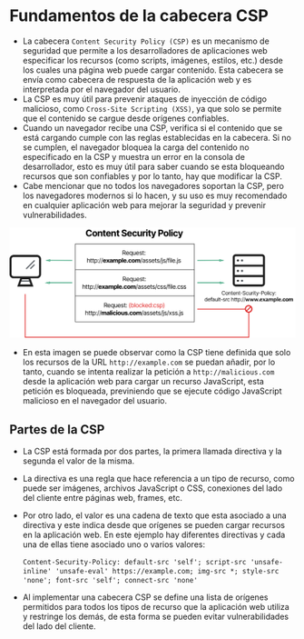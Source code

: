 # Fundamentos de la cabecera CSP

* La cabecera `Content Security Policy (CSP)` es un mecanismo de seguridad que permite a los desarrolladores de aplicaciones web especificar los recursos (como scripts, imágenes, estilos, etc.) desde los cuales una página web puede cargar contenido. Esta cabecera se envía como cabecera de respuesta de la aplicación web y es interpretada por el navegador del usuario.
* La CSP es muy útil para prevenir ataques de inyección de código malicioso, como `Cross-Site Scripting (XSS)`, ya que solo se permite que el contenido se cargue desde orígenes confiables.
* Cuando un navegador recibe una CSP, verifica si el contenido que se está cargando cumple con las reglas establecidas en la cabecera. Si no se cumplen, el navegador bloquea la carga del contenido no especificado en la CSP y muestra un error en la consola de desarrollador, esto es muy útil para saber cuando se esta bloqueando recursos que son confiables y por lo tanto, hay que modificar la CSP.
* Cabe mencionar que no todos los navegadores soportan la CSP, pero los navegadores modernos si lo hacen, y su uso es muy recomendado en cualquier aplicación web para mejorar la seguridad y prevenir vulnerabilidades.

![content-security-policy-graphical-representation.png][1]

* En esta imagen se puede observar como la CSP tiene definida que solo los recursos de la URL `http://example.com` se puedan añadir, por lo tanto, cuando se intenta realizar la petición a `http://malicious.com` desde la aplicación web para cargar un recurso JavaScript, esta petición es bloqueada, previniendo que se ejecute código JavaScript malicioso en el navegador del usuario.

## Partes de la CSP

* La CSP está formada por dos partes, la primera llamada directiva y la segunda el valor de la misma.
* La directiva es una regla que hace referencia a un tipo de recurso, como puede ser imágenes, archivos JavaScript o CSS, conexiones del lado del cliente entre páginas web, frames, etc.
* Por otro lado, el valor es una cadena de texto que esta asociado a una directiva y este indica desde que orígenes se pueden cargar recursos en la aplicación web. En este ejemplo hay diferentes directivas y cada una de ellas tiene asociado uno o varios valores:

  ```
  Content-Security-Policy: default-src 'self'; script-src 'unsafe-inline' 'unsafe-eval' https://example.com; img-src *; style-src 'none'; font-src 'self'; connect-src 'none'
  ```
  
* Al implementar una cabecera CSP se define una lista de orígenes permitidos para todos los tipos de recurso que la aplicación web utiliza y restringe los demás, de esta forma se pueden evitar vulnerabilidades del lado del cliente.

[1]: /static/images/content-security-policy-graphical-representation.png
